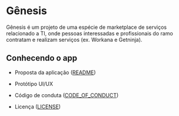 # Gênesis
Gênesis é um projeto de uma espécie de marketplace de serviços relacionado a TI, onde pessoas interessadas e profissionais do ramo contratam e realizam serviços (ex. Workana e Getninja).


## Conhecendo o app

* Proposta da aplicação ([README](https://github.com/felipe-andersen/GENESIS/blob/main/README.md 'README'))

* Protótipo UI/UX

* Código de conduta ([CODE_OF_CONDUCT](https://github.com/felipe-andersen/GENESIS/blob/main/CODE_OF_CONDUCT.md 'CODE_OF_CONDUCT'))

* Licença ([LICENSE](https://github.com/felipe-andersen/GENESIS/blob/main/LICENSE.md 'LICENSE'))
